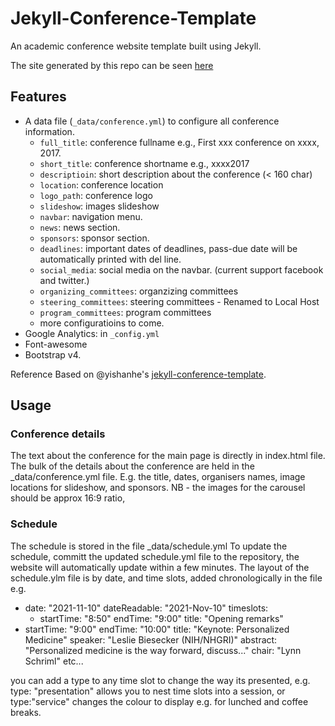 # Jekyll-Conference-Template

An academic conference website template built using Jekyll.

The site generated by this repo can be seen [here](https://only1chunts.github.io/jekll-conference-template/)

## Features

- A data file (`_data/conference.yml`) to configure all conference information.
    - `full_title`: conference fullname e.g., First xxx conference on xxxx, 2017.
    - `short_title`: conference shortname e.g., xxxx2017
    - `descriptioin`: short description about the conference (< 160 char)
    - `location`: conference location
    - `logo_path`: conference logo
    - `slideshow`: images slideshow
    - `navbar`: navigation menu.
    - `news`: news section.
    - `sponsors`: sponsor section.
    - `deadlines`: important dates of deadlines, pass-due date will be automatically printed with del line.
    - `social_media`: social media on the navbar. (current support facebook and twitter.)
    - `organizing_committees`: organzizing committees
    - `steering_committees`: steering committees - Renamed to Local Host
    - `program_committees`: program committees
    - more configuratioins to come.
- Google Analytics: in `_config.yml`
- Font-awesome
- Bootstrap v4.

Reference
Based on @yishanhe's [jekyll-conference-template](https://github.com/yishanhe/jekyll-conference-template).

## Usage

### Conference details

The text about the conference for the main page is directly in index.html file. 
The bulk of the details about the conference are held in the _data/conference.yml file. E.g. the title, dates, organisers names, image locations for slideshow, and sponsors.
NB - the images for the carousel should be approx 16:9 ratio, 


### Schedule

The schedule is stored in the file _data/schedule.yml
To update the schedule, committ the updated schedule.yml file to the repository, the website will automatically update within a few minutes.
The layout of the schedule.ylm file is by date, and time slots, added chronologically in the file e.g.

 - date: "2021-11-10"
   dateReadable: "2021-Nov-10"
   timeslots:
   - startTime: "8:50"
     endTime: "9:00"
	 title: "Opening remarks"
  - startTime: "9:00"
    endTime: "10:00"
    title: "Keynote: Personalized Medicine"
    speaker: "Leslie Biesecker (NIH/NHGRI)"
    abstract: "Personalized medicine is the way forward, discuss..."
    chair: "Lynn Schriml"
etc...

you can add a type to any time slot to change the way its presented, e.g. type: "presentation" allows you to nest time slots into a session, or type:"service" changes the colour to display e.g. for lunched and coffee breaks.



